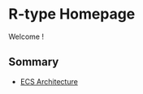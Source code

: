 # R-type Homepage

Welcome !

## Sommary

- [ECS Architecture](ecs.md "Learn the ECS Architecture")
